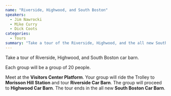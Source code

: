 ```yaml
---
name: "Riverside, Highwood, and South Boston"
speakers:
  - Jim Nawrocki
  - Mike Curry
  - Dick Coots
categories:
  - Tours
summary: "Take a tour of the Riverside, Highwood, and the all new South Boston car barns with Seashore Trolley Museum's premiere docents. Meet at the <strong>Visitors Center Platform</strong> for the tour. Your docent will meet you at the platform, board the Trolley, ride with you to Riverside, continue with you to Highwood, and end in South Boston."
---
```


Take a tour of Riverside, Highwood, and South Boston car barn.

Each group will be a group of 20 people.

Meet at the **Visitors Center Platform**. Your group will ride the Trolley to **Morisson Hill Station** and tour **Riverside Car Barn**. The group will proceed to **Highwood Car Barn**. The tour ends in the all new **South Boston Car Barn**.

